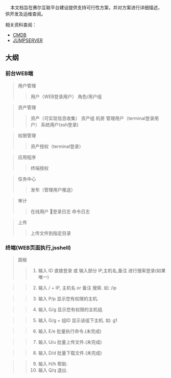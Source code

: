 &nbsp;&nbsp;&nbsp;&nbsp;本文档旨在赛尔互联平台建设提供支持可行性方案，并对方案进行详细描述，供开发及运维查阅。


相关资料查阅：
 * [CMDB](http://www.linuxde.net/2015/09/15704.html)
 * [JUMPSERVER](https://github.com/jumpserver/jumpserver/)
 
 
 ## 大纲

### 前台WEB端
> 用户管理
>> 用户（WEB登录用户）
>> 角色/用户组

> 资产管理
>> 资产（可实现信息收集）
>> 资产组
>> 机房
>> 管理用户（terminal登录用户）
>> 系统用户(ssh登录)

> 权限管理
>> 资产授权（terminal登录）

> 应用程序
>> 终端授权

> 任务中心
>> 发布（管理用户推送）

> 审计
>> 在线用户
>> 登录日志
>> 命令日志
>>

> 上传
>> 上传文件到指定目录

### 终端(WEB页面执行,jsshell)

> 跳板
>> 1) 输入 ID 直接登录 或 输入部分 IP,主机名,备注 进行搜索登录(如果唯一)

>> 2) 输入 / + IP, 主机名 or 备注 搜索. 如: /ip

>> 3) 输入 P/p 显示您有权限的主机.

>> 4) 输入 G/g 显示您有权限的主机组.

>> 5) 输入 G/g + 组ID 显示该组下主机. 如: g1

>> 6) 输入 E/e 批量执行命令.(未完成)

>> 7) 输入 U/u 批量上传文件.(未完成)

>> 8) 输入 D/d 批量下载文件.(未完成)

>> 9) 输入 H/h 帮助.
>> 0) 输入 Q/q 退出.

